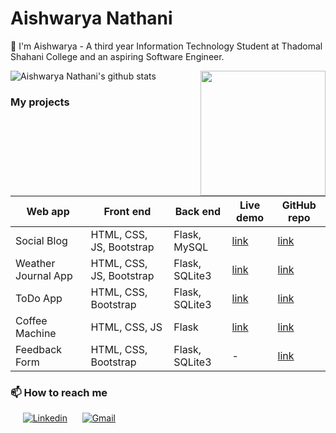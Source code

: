 # Aishwarya Nathani

👋 I'm Aishwarya - A third year Information Technology Student at Thadomal Shahani College
and an aspiring Software Engineer.

<img align='right' src='https://user-images.githubusercontent.com/5713670/87202985-820dcb80-c2b6-11ea-9f56-7ec461c497c3.gif' width='200"'>

![Aishwarya Nathani's github stats](https://github-readme-stats.vercel.app/api?username=aishux&show_icons=true&count_private=false&hide=stars,issues)

### My projects

Web app | Front end | Back end | Live demo | GitHub repo
------- | --------- | -------- | --------- | -----------
Social Blog | HTML, CSS, JS, Bootstrap | Flask, MySQL | [link](https://blogbyflask.pythonanywhere.com/) | [link](https://github.com/aishux/SocialBlog)
Weather Journal App| HTML, CSS, JS, Bootstrap | Flask, SQLite3 | [link](#) | [link](https://github.com/aishux/WeatherJournalApp)
ToDo App | HTML, CSS, Bootstrap | Flask, SQLite3 | [link](https://dailytodo.pythonanywhere.com/) | [link](https://github.com/aishux/ToDoApp)
Coffee Machine | HTML, CSS, JS | Flask | [link](https://coffeemachine.pythonanywhere.com/) | [link](https://github.com/aishux/CoffeeMachine)
Feedback Form| HTML, CSS, Bootstrap | Flask, SQLite3 | - | [link](https://github.com/aishux/FeedbackForm)


###  📫 How to reach me 

&nbsp;&nbsp;&nbsp;&nbsp;
[![Linkedin](https://img.shields.io/badge/linkedin-%230077B5.svg?&style=for-the-badge&logo=linkedin&logoColor=white)](https://www.linkedin.com/in/aishwarya-nathani/) &nbsp;&nbsp;&nbsp;&nbsp;
[![Gmail](https://img.shields.io/badge/gmail-D14836?&style=for-the-badge&logo=gmail&logoColor=white)](mailto:aishux07@gmail.com)
